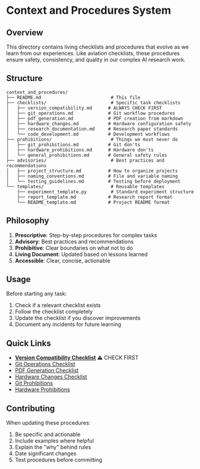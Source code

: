# Context and Procedures System

## Overview

This directory contains living checklists and procedures that evolve as we learn from our experiences. Like aviation checklists, these procedures ensure safety, consistency, and quality in our complex AI research work.

## Structure

```
context_and_procedures/
├── README.md                          # This file
├── checklists/                        # Specific task checklists
│   ├── version_compatibility.md      # ALWAYS CHECK FIRST
│   ├── git_operations.md             # Git workflow procedures
│   ├── pdf_generation.md             # PDF creation from markdown
│   ├── hardware_changes.md           # Hardware configuration safety
│   ├── research_documentation.md     # Research paper standards
│   └── code_development.md           # Development workflows
├── prohibitions/                      # Things we must never do
│   ├── git_prohibitions.md           # Git don'ts
│   ├── hardware_prohibitions.md      # Hardware don'ts
│   └── general_prohibitions.md       # General safety rules
├── advisories/                        # Best practices and recommendations
│   ├── project_structure.md          # How to organize projects
│   ├── naming_conventions.md         # File and variable naming
│   └── testing_guidelines.md         # Testing before deployment
└── templates/                         # Reusable templates
    ├── experiment_template.py         # Standard experiment structure
    ├── report_template.md            # Research report format
    └── README_template.md            # Project README format
```

## Philosophy

1. **Prescriptive**: Step-by-step procedures for complex tasks
2. **Advisory**: Best practices and recommendations
3. **Prohibitive**: Clear boundaries on what not to do
4. **Living Document**: Updated based on lessons learned
5. **Accessible**: Clear, concise, actionable

## Usage

Before starting any task:
1. Check if a relevant checklist exists
2. Follow the checklist completely
3. Update the checklist if you discover improvements
4. Document any incidents for future learning

## Quick Links

- **[Version Compatibility Checklist](checklists/version_compatibility.md)** ⚠️ CHECK FIRST
- [Git Operations Checklist](checklists/git_operations.md)
- [PDF Generation Checklist](checklists/pdf_generation.md)
- [Hardware Changes Checklist](checklists/hardware_changes.md)
- [Git Prohibitions](prohibitions/git_prohibitions.md)
- [Hardware Prohibitions](prohibitions/hardware_prohibitions.md)

## Contributing

When updating these procedures:
1. Be specific and actionable
2. Include examples where helpful
3. Explain the "why" behind rules
4. Date significant changes
5. Test procedures before committing